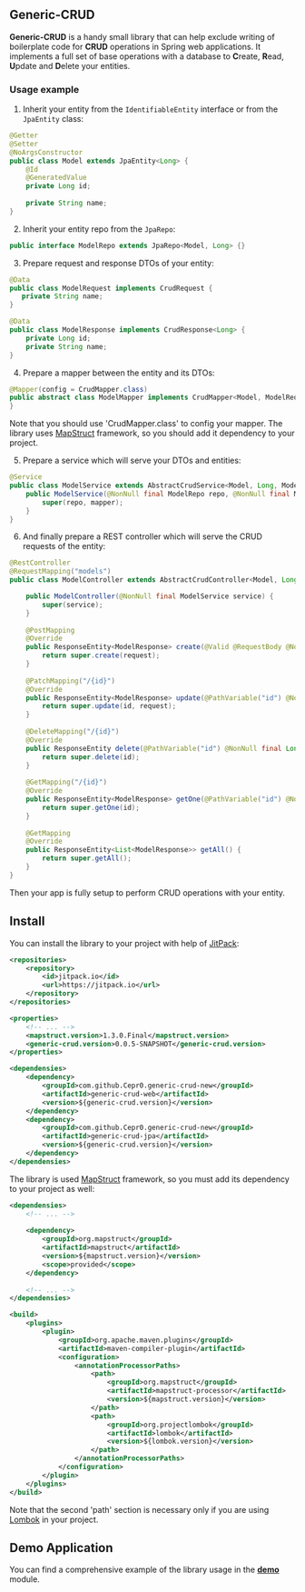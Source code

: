 ## Generic-CRUD

**Generic-CRUD** is a handy small library that can help exclude writing of boilerplate code for **CRUD** operations 
in Spring web applications. It implements a full set of base operations with a database to **C**reate, **R**ead, **U**pdate 
and **D**elete your entities.

### Usage example

1. Inherit your entity from the `IdentifiableEntity` interface or from the `JpaEntity` class:     
```java
@Getter
@Setter
@NoArgsConstructor
public class Model extends JpaEntity<Long> {
    @Id
    @GeneratedValue
    private Long id;
    
    private String name;
}
```
2. Inherit your entity repo from the `JpaRepo`:
```java
public interface ModelRepo extends JpaRepo<Model, Long> {}
```
3. Prepare request and response DTOs of your entity:
```java
@Data
public class ModelRequest implements CrudRequest {
   private String name;
}

@Data
public class ModelResponse implements CrudResponse<Long> {
    private Long id;
    private String name;
}
```
4. Prepare a mapper between the entity and its DTOs:
```java
@Mapper(config = CrudMapper.class)
public abstract class ModelMapper implements CrudMapper<Model, ModelRequest, ModelResponse> {
}
```
Note that you should use 'CrudMapper.class' to config your mapper. The library uses [MapStruct](http://mapstruct.org/) framework, 
so you should add it dependency to your project.  

5. Prepare a service which will serve your DTOs and entities:
```java
@Service
public class ModelService extends AbstractCrudService<Model, Long, ModelRequest, ModelResponse> {
    public ModelService(@NonNull final ModelRepo repo, @NonNull final ModelMapper mapper) {
        super(repo, mapper);
    }
}
```
6. And finally prepare a REST controller which will serve the CRUD requests of the entity:
```java
@RestController
@RequestMapping("models")
public class ModelController extends AbstractCrudController<Model, Long, ModelRequest, ModelResponse> {

    public ModelController(@NonNull final ModelService service) {
        super(service);
    }
    
    @PostMapping
    @Override
    public ResponseEntity<ModelResponse> create(@Valid @RequestBody @NonNull final ModelRequest request) {
        return super.create(request);
    }
    
    @PatchMapping("/{id}")
    @Override
    public ResponseEntity<ModelResponse> update(@PathVariable("id") @NonNull final Long id, @Valid @RequestBody @NonNull final ModelRequest request) {
        return super.update(id, request);
    }
    
    @DeleteMapping("/{id}")
    @Override
    public ResponseEntity delete(@PathVariable("id") @NonNull final Long id) {
        return super.delete(id);
    }
    
    @GetMapping("/{id}")
    @Override
    public ResponseEntity<ModelResponse> getOne(@PathVariable("id") @NonNull final Long id) {
        return super.getOne(id);
    }
    
    @GetMapping
    @Override
    public ResponseEntity<List<ModelResponse>> getAll() {
        return super.getAll();
    }
}
``` 
Then your app is fully setup to perform CRUD operations with your entity.
      
## Install 

You can install the library to your project with help of [JitPack](https://jitpack.io/#Cepr0/generic-crud):
```xml
<repositories>
    <repository>
        <id>jitpack.io</id>
        <url>https://jitpack.io</url>
    </repository>
</repositories>

<properties>
    <!-- ... -->
    <mapstruct.version>1.3.0.Final</mapstruct.version>
    <generic-crud.version>0.0.5-SNAPSHOT</generic-crud.version>
</properties>   

<dependensies>
    <dependency>
        <groupId>com.github.Cepr0.generic-crud-new</groupId>
        <artifactId>generic-crud-web</artifactId>
        <version>${generic-crud.version}</version>
    </dependency>
    <dependency>
        <groupId>com.github.Cepr0.generic-crud-new</groupId>
        <artifactId>generic-crud-jpa</artifactId>
        <version>${generic-crud.version}</version>
    </dependency>
</dependensies>
```

The library is used [MapStruct](http://mapstruct.org) framework, so you must add its dependency to your project as well:
```xml
<dependensies>
    <!-- ... -->
    
    <dependency>
        <groupId>org.mapstruct</groupId>
        <artifactId>mapstruct</artifactId>
        <version>${mapstruct.version}</version>
        <scope>provided</scope>
    </dependency>
    
    <!-- ... -->    
</dependensies>

<build>
    <plugins>
        <plugin>
            <groupId>org.apache.maven.plugins</groupId>
            <artifactId>maven-compiler-plugin</artifactId>
            <configuration>
                <annotationProcessorPaths>
                    <path>
                        <groupId>org.mapstruct</groupId>
                        <artifactId>mapstruct-processor</artifactId>
                        <version>${mapstruct.version}</version>
                    </path>
                    <path>
                        <groupId>org.projectlombok</groupId>
                        <artifactId>lombok</artifactId>
                        <version>${lombok.version}</version>
                    </path>
                </annotationProcessorPaths>
            </configuration>
        </plugin>
    </plugins>
</build>
```
Note that the second 'path' section is necessary only if you are using [Lombok](https://projectlombok.org/) in your project. 

## Demo Application

You can find a comprehensive example of the library usage in the **[demo](/demo)** module.
